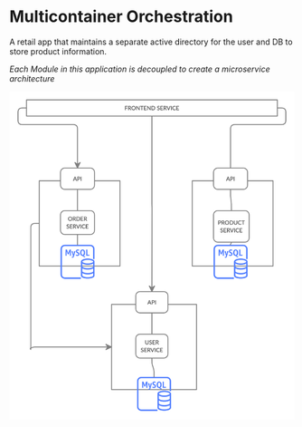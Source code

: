 # Multicontainer Orchestration

A retail app that maintains a separate active directory for the user and DB to store product information.

*Each Module in this application is decoupled to create a microservice architecture*


![Workflow and basic architecture](Images/Architecture.png)
